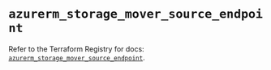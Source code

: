# `azurerm_storage_mover_source_endpoint`

Refer to the Terraform Registry for docs: [`azurerm_storage_mover_source_endpoint`](https://registry.terraform.io/providers/hashicorp/azurerm/4.6.0/docs/resources/storage_mover_source_endpoint).
